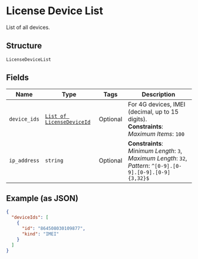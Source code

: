 
# License Device List

List of all devices.

## Structure

`LicenseDeviceList`

## Fields

| Name | Type | Tags | Description |
|  --- | --- | --- | --- |
| `device_ids` | [`List of LicenseDeviceId`](../../doc/models/license-device-id.md) | Optional | For 4G devices, IMEI (decimal, up to 15 digits).<br>**Constraints**: *Maximum Items*: `100` |
| `ip_address` | `string` | Optional | **Constraints**: *Minimum Length*: `3`, *Maximum Length*: `32`, *Pattern*: `^[0-9].[0-9].[0-9].[0-9]{3,32}$` |

## Example (as JSON)

```json
{
  "deviceIds": [
    {
      "id": "864508030109877",
      "kind": "IMEI"
    }
  ]
}
```

